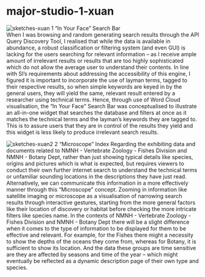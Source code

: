 # major-studio-1-xuan
![sketches-xuan](https://github.com/user-attachments/assets/7c313a2c-dd8d-408b-bdc4-d6d87b04497d)
1 “In Your Face” Search Bar  
When I was browsing and random generating search results through the API Query Discovery Tool, I realised that while the data is available in abundance, a robust classification or filtering system (and even GUI) is lacking for the users searching for relevant information – as I receive ample amount of irrelevant results or results that are too highly sophisticated which do not allow the average user to understand their contents. 
In line with SI’s requirements about addressing the accessibility of this engine, I figured it is important to incorporate the use of layman terms, tagged to their respective results, so when simple keywords are keyed in by the general users, they will yield the same, relevant result entered by a researcher using technical terms.
Hence, through use of Word Cloud visualisation, the “In Your Face” Search Bar was conceptualised to illustrate an all-in-one widget that searches the database and filters at once as it matches the technical terms and the layman’s keywords they are tagged to. This is to assure users that they are in control of the results they yield and this widget is less likely to produce irrelevant search results.


![sketches-xuan2](https://github.com/user-attachments/assets/49cdc789-7a73-47d5-bc3d-c81413ecb634)
2 “Microscope” Index
Regarding the exhibiting data and documents related to NMNH - Vertebrate Zoology - Fishes Division and NMNH - Botany Dept, rather than just showing typical details like species, origins and pictures which is what is expected, but requires viewers to conduct their own further internet search to understand the technical terms or unfamiliar sounding locations in the descriptions they have just read.  
Alternatively, we can communicate this information in a more effectively manner through this “Microscope” concept. Zooming in information like satellite imaging or microscope as a visualisation of narrowing search results through interactive gestures, starting from the more general factors like their location of discovery or habitat before checking the more intricate filters like species name. 
In the contexts of NMNH - Vertebrate Zoology - Fishes Division and NMNH - Botany Dept there will be a slight difference when it comes to the type of information to be displayed for them to be effective and relevant. For example, for the Fishes there might a necessity to show the depths of the oceans they come from, whereas for Botany, it is sufficient to show its location. And the data these groups are time sensitive are they are affected by seasons and time of the year – which might eventually be reflected as a dynamic description page of their own type and species.
